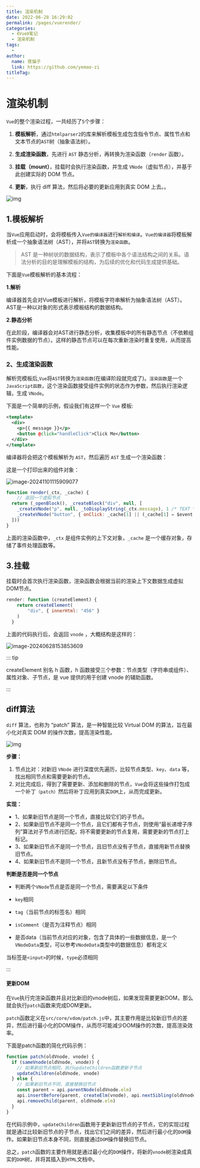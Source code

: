```yaml
---
title: 渲染机制
date: 2022-06-28 16:29:02
permalink: /pages/vuerender/
categories:
  - 《Vue》笔记
  - 渲染机制
tags:
  - 
author: 
  name: 夜猫子
  link: https://github.com/yemao-zi
titleTag: 
---
```




# 渲染机制

`Vue`的整个渲染过程，一共经历了`5`个步骤：

1. **模板解析**，通过`htmlparser2`的库来解析模板生成包含指令节点、属性节点和文本节点的`AST`树（抽象语法树）。

2. **生成渲染函数**，先进行 `AST` 静态分析，再转换为渲染函数（`render` 函数）。

3. **挂载（mount）**，挂载时会执行渲染函数，并生成 `VNode`（虚拟节点），并基于此创建实际的 DOM 节点。

4. **更新**，执行 diff 算法，然后将必要的更新应用到真实 DOM 上去。。

   



![img](https://s2.loli.net/2024/06/28/qzYlmQjGwOobvLA.png)

<!-- more -->

## 1.模板解析

当`Vue`应用启动时，会将模板传入`Vue的编译器`进行`解析和编译`。`Vue的编译器`将模板解析成一个抽象语法树（AST），并将`AST`转换为`渲染函数`。

> AST 是一种树状的数据结构，表示了模板中各个语法结构之间的关系。语法分析的目的是理解模板的结构，为后续的优化和代码生成提供基础。

下面是`Vue`模板解析的基本流程：

**1.解析**

编译器首先会对Vue模板进行解析，将模板字符串解析为抽象语法树（AST）。AST是一种以对象的形式表示模板结构的数据结构。

**2.静态分析**

在此阶段，编译器会对AST进行静态分析，收集模板中的所有静态节点（不依赖组件实例数据的节点）。这样的静态节点可以在每次重新渲染时重复使用，从而提高性能。

### 2、生成渲染函数

解析完模板后,`Vue`将`AST`转换为`渲染函数`(在编译阶段就完成了)。`渲染函数`是一个`JavaScript函数`，这个渲染函数接受组件实例的状态作为参数，然后执行渲染逻辑，生成 `VNode`。

下面是一个简单的示例，假设我们有这样一个 `Vue` 模板:

```xml
<template>
  <div>
    <p>{{ message }}</p>
    <button @click="handleClick">Click Me</button>
  </div>
</template>
```

编译器将会把这个模板解析为 `AST`，然后遍历 `AST` 生成一个渲染函数：

这是一个打印出来的组件对象：

![image-20241101115909077](https://s2.loli.net/2024/11/01/EH4N26hicfQI8mJ.png)

```javascript
function render(_ctx, _cache) {
    // 返回一个虚拟节点
  return (_openBlock(), _createBlock("div", null, [
    _createVNode("p", null, _toDisplayString(_ctx.message), 1 /* TEXT */),
    _createVNode("button", { onClick: _cache[1] || (_cache[1] = $event => _ctx.handleClick($event)) }, "Click Me")
  ]))
}
```

上面的渲染函数中，`_ctx` 是组件实例的上下文对象，`_cache` 是一个缓存对象，存储了事件处理函数等。

## 3.挂载

挂载时会首次执行渲染函数，渲染函数会根据当前的渲染上下文数据生成虚拟DOM节点。

```js
render: function (createElement) {
    return createElement(
		"div", { innerHtml: "456" }
    )
  }
```

上面的代码执行后，会返回 `vnode` ，大概结构是这样的：

![image-20240628153853609](https://s2.loli.net/2024/06/28/Ja4kouvpIhcWYtN.png)

::: tip

createElement 别名 h 函数，h 函数接受三个参数：节点类型（字符串或组件）、属性对象、子节点，是 vue 提供的用于创建 vnode 的辅助函数。

:::

## diff算法

`diff` 算法，也称为 “patch” 算法，是一种智能比较 Virtual DOM 的算法，旨在最小化对真实 DOM 的操作次数，提高渲染性能。



![img](https://s2.loli.net/2024/06/28/86YEX2DlvqwxdHK.png)

**步骤：**

1. 节点比对：对新旧 `VNode` 进行深度优先遍历，比较节点类型、`key`、`data` 等，找出相同节点和需要更新的节点。
2. 对比完成后，得到了需要更新、添加和删除的节点，`Vue`会将这些操作打包成一个补丁`（patch）`然后将补丁应用到真实`DOM`上，从而完成更新。

**实现：**

- 1、如果新旧节点是同一个节点，直接比较它们的子节点。
- 2、如果新旧节点不是同一个节点，且它们都有子节点，则使用“最长递增子序列”算法对子节点进行匹配，将不需要更新的节点复用，需要更新的节点打上标记。
- 3、如果新旧节点不是同一个节点，且旧节点没有子节点，直接用新节点替换旧节点。
- 4、如果新旧节点不是同一个节点，且新节点没有子节点，删除旧节点。

**判断是否是同一个节点**

-  判断两个`VNode`节点是否是同一个节点，需要满足以下条件

- `key`相同  

- `tag`（当前节点的标签名）相同  

- `isComment`（是否为注释节点）相同  

- 是否data（当前节点对应的对象，包含了具体的一些数据信息，是一个`VNodeData`类型，可以参考`VNodeData`类型中的数据信息）都有定义  

当标签是`<input>`的时候，`type`必须相同

:::

#### 更新DOM

在`Vue`执行完渲染函数并且对比新旧的vnode树后，如果发现需要更新DOM，那么就会执行`patch`函数来完成DOM更新。

`patch`函数定义在`src/core/vdom/patch.js`中，其主要作用是比较新旧节点的差异，然后进行最小化的DOM操作，从而尽可能减少DOM操作的次数，提高渲染效率。

下面是patch函数的简化代码示例：

```javascript
function patch(oldVnode, vnode) {
  if (sameVnode(oldVnode, vnode)) {
    // 如果新旧节点相同，执行updateChildren函数更新子节点
    updateChildren(oldVnode, vnode)
  } else {
    // 如果新旧节点不同，直接替换旧节点
    const parent = api.parentNode(oldVnode.elm)
    api.insertBefore(parent, createElm(vnode), api.nextSibling(oldVnode.elm))
    api.removeChild(parent, oldVnode.elm)
  }
}
```

在代码示例中，`updateChildren`函数用于更新新旧节点的子节点，它的实现过程就是通过比较新旧节点的子节点，找出它们之间的差异，然后进行最小化的`DOM`操作。如果新旧节点本身不同，则直接通过`DOM`操作替换旧节点。

总之，`patch`函数的主要作用就是通过最小化的`DOM`操作，将新的`vnode`树渲染成真实的`DOM`树，并将其插入到`HTML`文档中。

